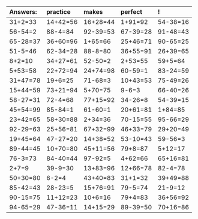 | Answers: | practice | makes | perfect | ! |
| :--- | :--- | :--- | :--- | :--- |
| 31+2=33 | 14+42=56 | 16+28=44 | 1+91=92 | 54-38=16 | 
| 56-54=2 | 88-4=84 | 92-39=53 | 67-39=28 | 91-48=43 | 
| 65-28=37 | 36+60=96 | 1+65=66 | 25+46=71 | 90-65=25 | 
| 51-5=46 | 62-34=28 | 88-8=80 | 36+55=91 | 26+39=65 | 
| 8+2=10 | 34+27=61 | 52-50=2 | 2+53=55 | 59+5=64 | 
| 5+53=58 | 22+72=94 | 24+74=98 | 60-59=1 | 83-24=59 | 
| 31+47=78 | 19+6=25 | 71-68=3 | 10+43=53 | 75-49=26 | 
| 15+44=59 | 73+21=94 | 5+70=75 | 9-6=3 | 66-40=26 | 
| 58-27=31 | 72-4=68 | 77+15=92 | 34-26=8 | 54-39=15 | 
| 45+54=99 | 85-84=1 | 61-60=1 | 20+61=81 | 1+84=85 | 
| 23+42=65 | 58+30=88 | 2+34=36 | 70-15=55 | 95-66=29 | 
| 92-29=63 | 25+56=81 | 67+32=99 | 46+33=79 | 29+20=49 | 
| 19+45=64 | 47-27=20 | 14+38=52 | 53-10=43 | 59-56=3 | 
| 89-44=45 | 10+70=80 | 45+11=56 | 79+8=87 | 5+12=17 | 
| 76-3=73 | 84-40=44 | 97-92=5 | 4+62=66 | 65+16=81 | 
| 2+7=9 | 39-9=30 | 13+83=96 | 12+66=78 | 82-4=78 | 
| 50+30=80 | 6-2=4 | 43+40=83 | 31+1=32 | 39+49=88 | 
| 85-42=43 | 28-23=5 | 15+76=91 | 79-5=74 | 21-9=12 | 
| 90-15=75 | 11+12=23 | 10+6=16 | 79+4=83 | 36+56=92 | 
| 94-65=29 | 47-36=11 | 14+15=29 | 89-39=50 | 70+16=86 | 
